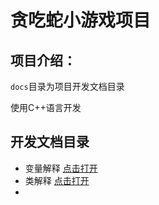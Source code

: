 # 贪吃蛇小游戏项目

## 项目介绍：

`docs`目录为项目开发文档目录

使用C++语言开发

## 开发文档目录

* 变量解释 [点击打开](docs/变量解释.md)
* 类解释 [点击打开](docs/类解释.md)
*
